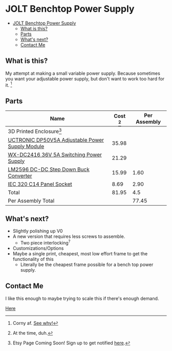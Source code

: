 # JOLT Benchtop Power Supply

<!-- TOC -->

- [JOLT Benchtop Power Supply](#jolt-benchtop-power-supply)
  - [What is this?](#what-is-this)
  - [Parts](#parts)
  - [What's next?](#whats-next)
  - [Contact Me](#contact-me)

<!-- /TOC -->
## What is this?
 
My attempt at making a small variable power supply. Because sometimes you want your adjustable power supply, but don't want to work too hard for it. [^1]
 
 
[^1]: Corny af. [See why!](https://amzn.to/3gnkHUb)
 
## Parts

| Name | Cost [^2] | Per Assembly |
| --- | ----------- | --- |
| 3D Printed Enclosure[^3] |  |
| [UCTRONIC DP50V5A Adjustable Power Supply Module](https://amzn.to/34FX7Q8) | 35.98 | |
| [WX-DC2416 36V 5A Switching Power Supply](https://amzn.to/3GvGlQN) | 21.29 ||
| [LM2596 DC-DC Step Down Buck Converter](https://amzn.to/3rCgMcN) | 15.99 | 1.60 |
| [IEC 320 C14 Panel Socket](https://amzn.to/3guENvC) | 8.69 | 2.90 |
| Total | 81.95 | 4.5 |
Per Assembly Total | | 77.45 | 


[^2]: At the time, duh.
[^3]: Etsy Page Coming Soon! Sign up to get notified [here](https://forms.gle/KtF2VuANfnq3saW86).
 
 
## What's next?

- Slightly polishing up V0
- A new version that requires less screws to assemble.
  - Two piece interlocking<sup>?</sup> 
- Customizations/Options
- Maybe a single print, cheapest, most low effort frame to get the functionality of this 
  - Literally be the cheapest frame possible for a bench top power supply.

## Contact Me
I like this enough to maybe trying to scale this if there's enough demand. 

[Here](https://forms.gle/nS2JpwYrKor3e34L8)